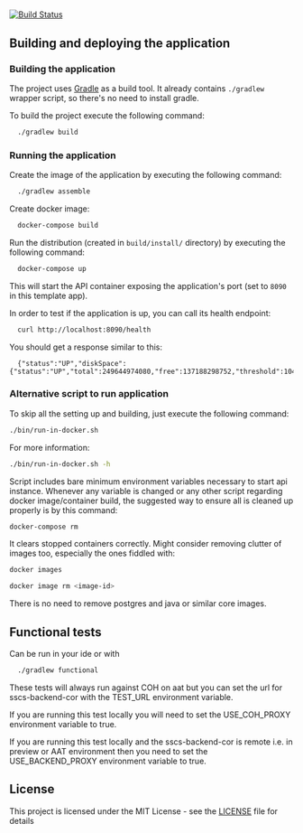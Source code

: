 # 

[![Build Status](https://travis-ci.org/hmcts/.svg?branch=master)](https://travis-ci.org/hmcts/)

## Building and deploying the application

### Building the application

The project uses [Gradle](https://gradle.org) as a build tool. It already contains
`./gradlew` wrapper script, so there's no need to install gradle.

To build the project execute the following command:

```bash
  ./gradlew build
```

### Running the application

Create the image of the application by executing the following command:

```bash
  ./gradlew assemble
```

Create docker image:

```bash
  docker-compose build
```

Run the distribution (created in `build/install/` directory)
by executing the following command:

```bash
  docker-compose up
```

This will start the API container exposing the application's port
(set to `8090` in this template app).

In order to test if the application is up, you can call its health endpoint:

```bash
  curl http://localhost:8090/health
```

You should get a response similar to this:

```
  {"status":"UP","diskSpace":{"status":"UP","total":249644974080,"free":137188298752,"threshold":10485760}}
```

### Alternative script to run application

To skip all the setting up and building, just execute the following command:

```bash
./bin/run-in-docker.sh
```

For more information:

```bash
./bin/run-in-docker.sh -h
```

Script includes bare minimum environment variables necessary to start api instance. Whenever any variable is changed or any other script regarding docker image/container build, the suggested way to ensure all is cleaned up properly is by this command:

```bash
docker-compose rm
```

It clears stopped containers correctly. Might consider removing clutter of images too, especially the ones fiddled with:

```bash
docker images

docker image rm <image-id>
```

There is no need to remove postgres and java or similar core images.

## Functional tests

Can be run in your ide or with

```bash
  ./gradlew functional
``` 

These tests will always run against COH on aat but you can set the url for sscs-backend-cor with the TEST_URL
environment variable.

If you are running this test locally you will need to set the USE_COH_PROXY environment variable to true.

If you are running this test locally and the sscs-backend-cor is remote i.e. in preview or AAT environment then you need
to set the USE_BACKEND_PROXY environment variable to true.

## License

This project is licensed under the MIT License - see the [LICENSE](LICENSE) file for details
